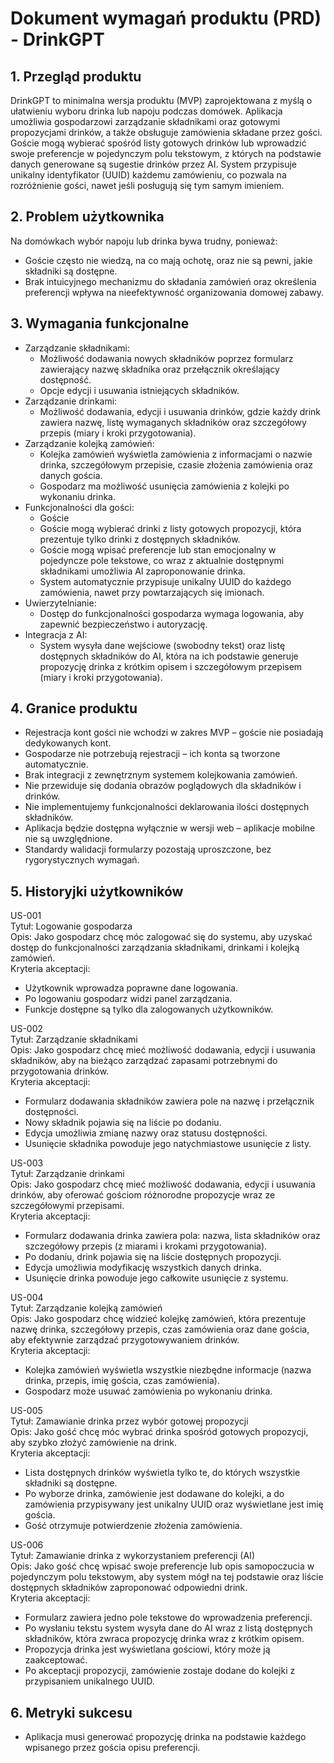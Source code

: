 # Dokument wymagań produktu (PRD) - DrinkGPT

## 1. Przegląd produktu
DrinkGPT to minimalna wersja produktu (MVP) zaprojektowana z myślą o ułatwieniu wyboru drinka lub napoju podczas domówek. Aplikacja umożliwia gospodarzowi zarządzanie składnikami oraz gotowymi propozycjami drinków, a także obsługuje zamówienia składane przez gości. Goście mogą wybierać spośród listy gotowych drinków lub wprowadzić swoje preferencje w pojedynczym polu tekstowym, z których na podstawie danych generowane są sugestie drinków przez AI. System przypisuje unikalny identyfikator (UUID) każdemu zamówieniu, co pozwala na rozróżnienie gości, nawet jeśli posługują się tym samym imieniem.

## 2. Problem użytkownika
Na domówkach wybór napoju lub drinka bywa trudny, ponieważ:
- Goście często nie wiedzą, na co mają ochotę, oraz nie są pewni, jakie składniki są dostępne.
- Brak intuicyjnego mechanizmu do składania zamówień oraz określenia preferencji wpływa na nieefektywność organizowania domowej zabawy.

## 3. Wymagania funkcjonalne
- Zarządzanie składnikami:
    - Możliwość dodawania nowych składników poprzez formularz zawierający nazwę składnika oraz przełącznik określający dostępność.
    - Opcje edycji i usuwania istniejących składników.
- Zarządzanie drinkami:
    - Możliwość dodawania, edycji i usuwania drinków, gdzie każdy drink zawiera nazwę, listę wymaganych składników oraz szczegółowy przepis (miary i kroki przygotowania).
- Zarządzanie kolejką zamówień:
    - Kolejka zamówień wyświetla zamówienia z informacjami o nazwie drinka, szczegółowym przepisie, czasie złożenia zamówienia oraz danych gościa.
    - Gospodarz ma możliwość usunięcia zamówienia z kolejki po wykonaniu drinka.
- Funkcjonalności dla gości:
    - Goście 
    - Goście mogą wybierać drinki z listy gotowych propozycji, która prezentuje tylko drinki z dostępnych składników.
    - Goście mogą wpisać preferencje lub stan emocjonalny w pojedyncze pole tekstowe, co wraz z aktualnie dostępnymi składnikami umożliwia AI zaproponowanie drinka.
    - System automatycznie przypisuje unikalny UUID do każdego zamówienia, nawet przy powtarzających się imionach.
- Uwierzytelnianie:
    - Dostęp do funkcjonalności gospodarza wymaga logowania, aby zapewnić bezpieczeństwo i autoryzację.
- Integracja z AI:
    - System wysyła dane wejściowe (swobodny tekst) oraz listę dostępnych składników do AI, która na ich podstawie generuje propozycję drinka z krótkim opisem i szczegółowym przepisem (miary i kroki przygotowania).

## 4. Granice produktu
- Rejestracja kont gości nie wchodzi w zakres MVP – goście nie posiadają dedykowanych kont.
- Gospodarze nie potrzebują rejestracji – ich konta są tworzone automatycznie.
- Brak integracji z zewnętrznym systemem kolejkowania zamówień.
- Nie przewiduje się dodania obrazów poglądowych dla składników i drinków.
- Nie implementujemy funkcjonalności deklarowania ilości dostępnych składników.
- Aplikacja będzie dostępna wyłącznie w wersji web – aplikacje mobilne nie są uwzględnione.
- Standardy walidacji formularzy pozostają uproszczone, bez rygorystycznych wymagań.

## 5. Historyjki użytkowników

US-001  
Tytuł: Logowanie gospodarza  
Opis: Jako gospodarz chcę móc zalogować się do systemu, aby uzyskać dostęp do funkcjonalności zarządzania składnikami, drinkami i kolejką zamówień.  
Kryteria akceptacji:
- Użytkownik wprowadza poprawne dane logowania.
- Po logowaniu gospodarz widzi panel zarządzania.
- Funkcje dostępne są tylko dla zalogowanych użytkowników.

US-002  
Tytuł: Zarządzanie składnikami  
Opis: Jako gospodarz chcę mieć możliwość dodawania, edycji i usuwania składników, aby na bieżąco zarządzać zapasami potrzebnymi do przygotowania drinków.  
Kryteria akceptacji:
- Formularz dodawania składników zawiera pole na nazwę i przełącznik dostępności.
- Nowy składnik pojawia się na liście po dodaniu.
- Edycja umożliwia zmianę nazwy oraz statusu dostępności.
- Usunięcie składnika powoduje jego natychmiastowe usunięcie z listy.

US-003  
Tytuł: Zarządzanie drinkami  
Opis: Jako gospodarz chcę mieć możliwość dodawania, edycji i usuwania drinków, aby oferować gościom różnorodne propozycje wraz ze szczegółowymi przepisami.  
Kryteria akceptacji:
- Formularz dodawania drinka zawiera pola: nazwa, lista składników oraz szczegółowy przepis (z miarami i krokami przygotowania).
- Po dodaniu, drink pojawia się na liście dostępnych propozycji.
- Edycja umożliwia modyfikację wszystkich danych drinka.
- Usunięcie drinka powoduje jego całkowite usunięcie z systemu.

US-004  
Tytuł: Zarządzanie kolejką zamówień  
Opis: Jako gospodarz chcę widzieć kolejkę zamówień, która prezentuje nazwę drinka, szczegółowy przepis, czas zamówienia oraz dane gościa, aby efektywnie zarządzać przygotowywaniem drinków.  
Kryteria akceptacji:
- Kolejka zamówień wyświetla wszystkie niezbędne informacje (nazwa drinka, przepis, imię gościa, czas zamówienia).
- Gospodarz może usuwać zamówienia po wykonaniu drinka.

US-005  
Tytuł: Zamawianie drinka przez wybór gotowej propozycji  
Opis: Jako gość chcę móc wybrać drinka spośród gotowych propozycji, aby szybko złożyć zamówienie na drink.  
Kryteria akceptacji:
- Lista dostępnych drinków wyświetla tylko te, do których wszystkie składniki są dostępne.
- Po wyborze drinka, zamówienie jest dodawane do kolejki, a do zamówienia przypisywany jest unikalny UUID oraz wyświetlane jest imię gościa.
- Gość otrzymuje potwierdzenie złożenia zamówienia.

US-006  
Tytuł: Zamawianie drinka z wykorzystaniem preferencji (AI)  
Opis: Jako gość chcę wpisać swoje preferencje lub opis samopoczucia w pojedynczym polu tekstowym, aby system mógł na tej podstawie oraz liście dostępnych składników
zaproponować odpowiedni drink.  
Kryteria akceptacji:
- Formularz zawiera jedno pole tekstowe do wprowadzenia preferencji.
- Po wysłaniu tekstu system wysyła dane do AI wraz z listą dostępnych składników, która zwraca propozycję drinka wraz z krótkim opisem.
- Propozycja drinka jest wyświetlana gościowi, który może ją zaakceptować.
- Po akceptacji propozycji, zamówienie zostaje dodane do kolejki z przypisaniem unikalnego UUID.

## 6. Metryki sukcesu
- Aplikacja musi generować propozycję drinka na podstawie każdego wpisanego przez gościa opisu preferencji.
